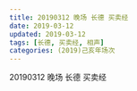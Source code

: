 ```yaml
---
title: 20190312 晚场 长德 买卖经
date: 2019-03-12
updated: 2019-03-12
tags: [长德, 买卖经, 相声]
categories: (2019)己亥年场次
---
```

20190312 晚场 长德 买卖经